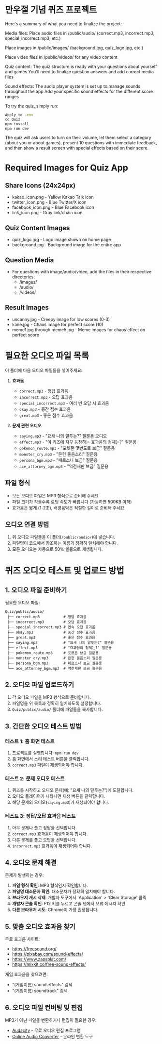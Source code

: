 # 만우절 기념 퀴즈 프로젝트 

Here's a summary of what you need to finalize the project:

Media files:
Place audio files in /public/audio/ (correct.mp3, incorrect.mp3, special_incorrect.mp3, etc.)

Place images in /public/images/ (background.jpg, quiz_logo.jpg, etc.)

Place video files in /public/videos/ for any video content

Quiz content:
The quiz structure is ready with your questions about yourself and games
You'll need to finalize question answers and add correct media files

Sound effects:
The audio player system is set up to manage sounds throughout the app
Add your specific sound effects for the different score ranges

To try the quiz, simply run:

```js
Apply to .env
cd Quiz
npm install
npm run dev
```

The quiz will ask users to turn on their volume, let them select a category (about you or about games), present 10 questions with immediate feedback, and then show a result screen with special effects based on their score.

# Required Images for Quiz App

## Share Icons (24x24px)

- kakao_icon.png - Yellow Kakao Talk icon
- twitter_icon.png - Blue Twitter/X icon
- facebook_icon.png - Blue Facebook icon
- link_icon.png - Gray link/chain icon

## Quiz Content Images

- quiz_logo.jpg - Logo image shown on home page
- background.jpg - Background image for the entire app

## Question Media

- For questions with image/audio/video, add the files in their respective directories:
  - /images/
  - /audio/
  - /videos/

## Result Images

- uncanny.jpg - Creepy image for low scores (0-3)
- kane.jpg - Chaos image for perfect score (10)
- meme1.jpg through meme5.jpg - Meme images for chaos effect on perfect score

# 필요한 오디오 파일 목록

이 폴더에 다음 오디오 파일들을 넣어주세요:

1. **효과음**

   - `correct.mp3` - 정답 효과음
   - `incorrect.mp3` - 오답 효과음
   - `special_incorrect.mp3` - 여러 번 오답 시 효과음
   - `okay.mp3` - 중간 점수 효과음
   - `great.mp3` - 좋은 점수 효과음

2. **문제 관련 오디오**
   - `saying.mp3` - "요새 나의 말투는?" 질문용 오디오
   - `effect.mp3` - "이 퀴즈에 자꾸 등장하는 효과음의 정체는?" 질문용
   - `pokemon_route.mp3` - "포켓몬 몇번도로 브금" 질문용
   - `monster_cry.mp3` - "몬헌 울음소리" 질문용
   - `persona_bgm.mp3` - "페르소나 브금" 질문용
   - `ace_attorney_bgm.mp3` - "역전재판 브금" 질문용

## 파일 형식

- 모든 오디오 파일은 MP3 형식으로 준비해 주세요
- 파일 크기가 작을수록 로딩 속도가 빠릅니다 (가능하면 500KB 이하)
- 효과음은 짧게 (1-2초), 배경음악은 적절한 길이로 준비해 주세요

## 오디오 연결 방법

1. 위 오디오 파일들을 이 폴더(`/public/audio/`)에 넣습니다.
2. 파일명이 코드에서 참조하는 이름과 정확히 일치해야 합니다.
3. 모든 오디오는 자동으로 50% 볼륨으로 재생됩니다.

# 퀴즈 오디오 테스트 및 업로드 방법

## 1. 오디오 파일 준비하기

필요한 오디오 파일:

```
Quiz/public/audio/
 ├── correct.mp3           # 정답 효과음
 ├── incorrect.mp3         # 오답 효과음
 ├── special_incorrect.mp3 # 연속 오답 효과음
 ├── okay.mp3              # 중간 점수 효과음
 ├── great.mp3             # 좋은 점수 효과음
 ├── saying.mp3            # "요새 나의 말투는?" 질문용
 ├── effect.mp3            # "효과음의 정체는?" 질문용
 ├── pokemon_route.mp3     # 포켓몬 브금 질문용
 ├── monster_cry.mp3       # 몬헌 울음소리 질문용
 ├── persona_bgm.mp3       # 페르소나 브금 질문용
 └── ace_attorney_bgm.mp3  # 역전재판 브금 질문용
```

## 2. 오디오 파일 업로드하기

1. 각 오디오 파일을 MP3 형식으로 준비합니다.
2. 파일명을 위 목록과 정확히 일치하도록 설정합니다.
3. `Quiz/public/audio/` 폴더에 파일들을 복사합니다.

## 3. 간단한 오디오 테스트 방법

### 테스트 1: 홈 화면 테스트

1. 프로젝트를 실행합니다: `npm run dev`
2. 홈 화면에서 소리 테스트 버튼을 클릭합니다.
3. `correct.mp3` 파일이 재생되어야 합니다.

### 테스트 2: 문제 오디오 테스트

1. 퀴즈를 시작하고 오디오 문제(예: "요새 나의 말투는?")에 도달합니다.
2. 오디오 플레이어가 나타나면 재생 버튼을 클릭합니다.
3. 해당 문제의 오디오(`saying.mp3`)가 재생되어야 합니다.

### 테스트 3: 정답/오답 효과음 테스트

1. 아무 문제나 풀고 정답을 선택합니다.
2. `correct.mp3` 효과음이 재생되어야 합니다.
3. 다른 문제를 풀고 오답을 선택합니다.
4. `incorrect.mp3` 효과음이 재생되어야 합니다.

## 4. 오디오 문제 해결

문제가 발생하는 경우:

1. **파일 형식 확인**: MP3 형식인지 확인합니다.
2. **파일명 대소문자 확인**: 대소문자가 정확히 일치해야 합니다.
3. **브라우저 캐시 삭제**: 개발자 도구에서 'Application' > 'Clear Storage' 클릭
4. **개발자 콘솔 확인**: F12 키를 누르고 콘솔 탭에서 오류 메시지 확인
5. **다른 브라우저 시도**: Chrome이 가장 권장됩니다.

## 5. 맞춤 오디오 효과음 찾기

무료 효과음 사이트:
- https://freesound.org/
- https://pixabay.com/sound-effects/
- https://www.zapsplat.com/
- https://mixkit.co/free-sound-effects/

게임 효과음을 찾으려면:
- "(게임이름) sound effects" 검색
- "(게임이름) soundtrack" 검색

## 6. 오디오 파일 컨버팅 및 편집

MP3가 아닌 파일을 변환하거나 편집이 필요한 경우:
- [Audacity](https://www.audacityteam.org/) - 무료 오디오 편집 프로그램
- [Online Audio Converter](https://online-audio-converter.com/) - 온라인 변환 도구 